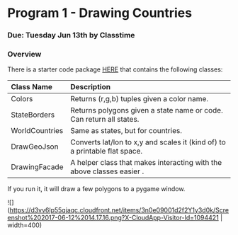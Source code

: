 Program 1 - Drawing Countries
=========

### Due: Tuesday Jun 13th by Classtime


### Overview

There is a starter code package [HERE](https://github.com/rugbyprof/4553-Spatial-DS/blob/master/Resources/Pygame/10-basic_geo_draw.py) that contains the following classes:

| Class Name     | Description       |
|:---------------|:----------------------------------------------------------------------------------|
| Colors         | Returns (r,g,b) tuples given a color name.   |
| StateBorders    | Returns polygons given a state name or code. Can return all states.   |
| WorldCountries  | Same as states, but for countries.    |
| DrawGeoJson     | Converts lat/lon to x,y and scales it (kind of) to a printable flat space. |
| DrawingFacade   | A helper class that makes interacting with the above classes easier . |

If you run it, it will draw a few polygons to a pygame window. 

![](https://d3vv6lp55qjaqc.cloudfront.net/items/3n0e09001d2f2Y1y3d0k/Screenshot%202017-06-12%2014.17.16.png?X-CloudApp-Visitor-Id=1094421 | width=400)
